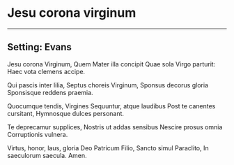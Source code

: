 # Jesu corona virginum

***

## Setting: Evans

Jesu corona Virginum, 
Quem Mater illa concipit
Quae sola Virgo parturit:
Haec vota clemens accipe.

Qui pascis inter lilia,
Septus choreis Virginum,
Sponsus decorus gloria
Sponsisque reddens praemia.

Quocumque tendis, Virgines
Sequuntur, atque laudibus
Post te canentes cursitant,
Hymnosque dulces personant.

Te deprecamur supplices,
Nostris ut addas sensibus
Nescire prosus omnia
Corruptionis vulnera.

Virtus, honor, laus, gloria
Deo Patricum Filio,
Sancto simul Paraclito,
In saeculorum saecula.
Amen.